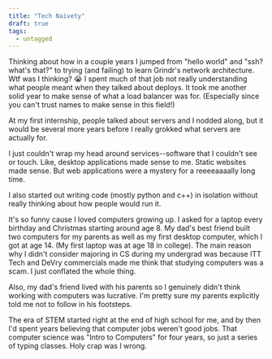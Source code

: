```yaml
---
title: "Tech Naivety"
draft: true
tags:
  - untagged
---
```


Thinking about how in a couple years I jumped from
"hello world" and "ssh? what's that?"
to trying (and failing) to learn Grindr's network architecture.
Wtf was I thinking? 😭
I spent much of that job not really understanding what people meant
when they talked about deploys.
It took me another solid year to make sense of what a load balancer was for.
(Especially since you can't trust names to make sense in this field!)

At my first internship, people talked about servers and I nodded along,
but it would be several more years before I really grokked
what servers are actually for.

I just couldn't wrap my head around services--software
that I couldn't see or touch.
Like, desktop applications made sense to me.
Static websites made sense.
But web applications were a mystery for a reeeeaaaally long time.

I also started out writing code (mostly python and c++) in isolation
without really thinking about how people would run it.

It's so funny cause I loved computers growing up.
I asked for a laptop every birthday and Christmas starting around age 8.
My dad's best friend built two computers for my parents
as well as my first desktop computer, which I got at age 14.
(My first laptop was at age 18 in college).
The main reason why I didn't consider majoring in CS during my undergrad
was because ITT Tech and DeVry commercials made me think that
studying computers was a scam.
I just conflated the whole thing.

Also, my dad's friend lived with his parents
so I genuinely didn't think working with computers was lucrative.
I'm pretty sure my parents explicitly told me not to follow in his footsteps.

The era of STEM started right at the end of high school for me,
and by then I'd spent years believing that computer jobs weren't good jobs.
That computer science was "Intro to Computers" for four years,
so just a series of typing classes.
Holy crap was I wrong.
